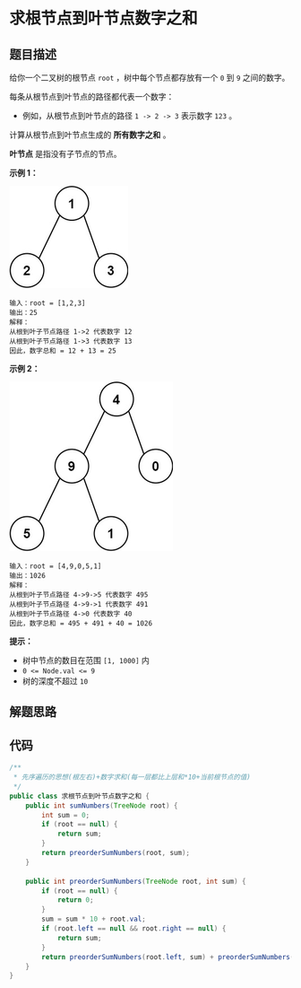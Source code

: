 # 求根节点到叶节点数字之和



## 题目描述

给你一个二叉树的根节点 `root` ，树中每个节点都存放有一个 `0` 到 `9` 之间的数字。

每条从根节点到叶节点的路径都代表一个数字：

- 例如，从根节点到叶节点的路径 `1 -> 2 -> 3` 表示数字 `123` 。

计算从根节点到叶节点生成的 **所有数字之和** 。

**叶节点** 是指没有子节点的节点。

 

**示例 1：**

![img](求根节点到叶节点数字之和.assets/num1tree.jpg)

```
输入：root = [1,2,3]
输出：25
解释：
从根到叶子节点路径 1->2 代表数字 12
从根到叶子节点路径 1->3 代表数字 13
因此，数字总和 = 12 + 13 = 25
```

**示例 2：**

![img](求根节点到叶节点数字之和.assets/num2tree.jpg)

```
输入：root = [4,9,0,5,1]
输出：1026
解释：
从根到叶子节点路径 4->9->5 代表数字 495
从根到叶子节点路径 4->9->1 代表数字 491
从根到叶子节点路径 4->0 代表数字 40
因此，数字总和 = 495 + 491 + 40 = 1026
```

 

**提示：**

- 树中节点的数目在范围 `[1, 1000]` 内
- `0 <= Node.val <= 9`
- 树的深度不超过 `10`



## 解题思路





## 代码

```java
/**
 * 先序遍历的思想(根左右)+数字求和(每一层都比上层和*10+当前根节点的值)
 */
public class 求根节点到叶节点数字之和 {
    public int sumNumbers(TreeNode root) {
        int sum = 0;
        if (root == null) {
            return sum;
        }
        return preorderSumNumbers(root, sum);
    }

    public int preorderSumNumbers(TreeNode root, int sum) {
        if (root == null) {
            return 0;
        }
        sum = sum * 10 + root.val;
        if (root.left == null && root.right == null) {
            return sum;
        }
        return preorderSumNumbers(root.left, sum) + preorderSumNumbers(root.right, sum);
    }
}
```


